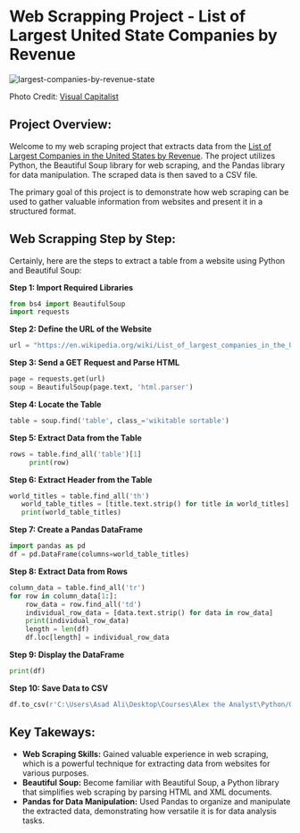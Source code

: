 # Web Scrapping Project - List of Largest United State Companies by Revenue

![largest-companies-by-revenue-state](https://github.com/Tayyaba-Abro/Web-Scrapping-Project-Python/assets/47588244/22f2ce7f-c157-46f1-84f0-492427469c94)

Photo Credit: [Visual Capitalist](https://www.visualcapitalist.com/largest-company-every-state-revenue/) 

## Project Overview:
Welcome to my web scraping project that extracts data from the [List of Largest Companies in the United States by Revenue](https://en.wikipedia.org/wiki/List_of_largest_companies_in_the_United_States_by_revenue). The project utilizes Python, the Beautiful Soup library for web scraping, and the Pandas library for data manipulation. The scraped data is then saved to a CSV file.

The primary goal of this project is to demonstrate how web scraping can be used to gather valuable information from websites and present it in a structured format.

## Web Scrapping Step by Step:

Certainly, here are the steps to extract a table from a website using Python and Beautiful Soup:

**Step 1: Import Required Libraries**
```python
from bs4 import BeautifulSoup
import requests
```

**Step 2: Define the URL of the Website**
```python
url = "https://en.wikipedia.org/wiki/List_of_largest_companies_in_the_United_States_by_revenue"
```

**Step 3: Send a GET Request and Parse HTML**
```python
page = requests.get(url)
soup = BeautifulSoup(page.text, 'html.parser')
```

**Step 4: Locate the Table**
```python
table = soup.find('table', class_='wikitable sortable')
```

**Step 5: Extract Data from the Table**
```python
rows = table.find_all('table')[1]
     print(row)
```

**Step 6: Extract Header from the Table**
```python
world_titles = table.find_all('th')
   world_table_titles = [title.text.strip() for title in world_titles]
   print(world_table_titles)
```

**Step 7: Create a Pandas DataFrame**
```python
import pandas as pd
df = pd.DataFrame(columns=world_table_titles)
```

**Step 8: Extract Data from Rows**
```python
column_data = table.find_all('tr')
for row in column_data[1:]:
    row_data = row.find_all('td')
    individual_row_data = [data.text.strip() for data in row_data]
    print(individual_row_data)
    length = len(df)
    df.loc[length] = individual_row_data
```

**Step 9: Display the DataFrame**
```python
print(df)
```

**Step 10: Save Data to CSV**
```python
df.to_csv(r'C:\Users\Asad Ali\Desktop\Courses\Alex the Analyst\Python/Companies.csv', 
```

## Key Takeways:
- **Web Scraping Skills:** Gained valuable experience in web scraping, which is a powerful technique for extracting data from websites for various purposes.
- **Beautiful Soup:** Become familiar with Beautiful Soup, a Python library that simplifies web scraping by parsing HTML and XML documents.
- **Pandas for Data Manipulation:** Used Pandas to organize and manipulate the extracted data, demonstrating how versatile it is for data analysis tasks.


